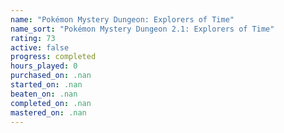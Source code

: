 ```yaml
---
name: "Pokémon Mystery Dungeon: Explorers of Time"
name_sort: "Pokémon Mystery Dungeon 2.1: Explorers of Time"
rating: 73
active: false
progress: completed
hours_played: 0
purchased_on: .nan
started_on: .nan
beaten_on: .nan
completed_on: .nan
mastered_on: .nan
---
```

